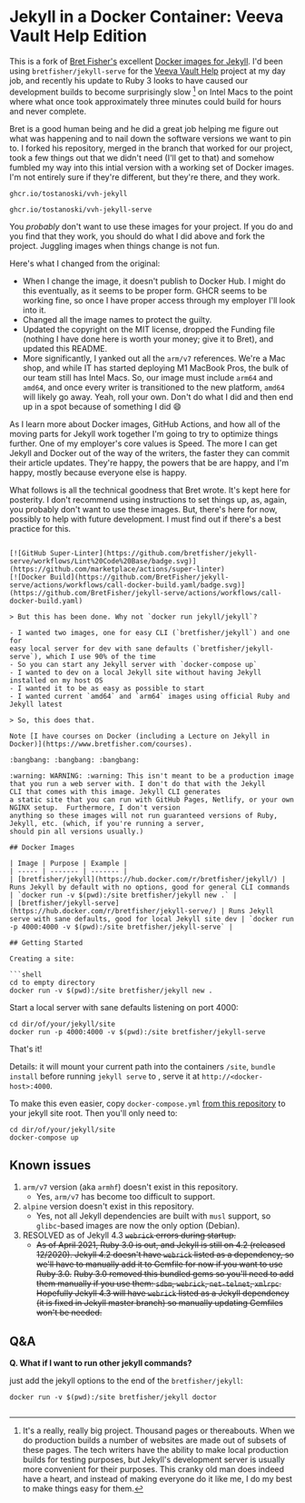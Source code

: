 # Jekyll in a Docker Container: Veeva Vault Help Edition

This is a fork of [Bret Fisher's](https://bretfisher.com/) excellent [Docker images for Jekyll](https://github.com/BretFisher/jekyll-serve). I'd been using `bretfisher/jekyll-serve` for the [Veeva Vault Help](https://veevavault.help/) project at my day job, and recently his update to Ruby 3 looks to have caused our development builds to become surprisingly slow [^1] on Intel Macs to the point where what once took approximately three minutes could build for hours and never complete. 

Bret is a good human being and he did a great job helping me figure out what was happening and to nail down the software versions we want to pin to. I forked his repository, merged in the branch that worked for our project, took a few things out that we didn't need (I'll get to that) and somehow fumbled my way into this intial version with a working set of Docker images. I'm not entirely sure if they're different, but they're there, and they work.

`ghcr.io/tostanoski/vvh-jekyll`

`ghcr.io/tostanoski/vvh-jekyll-serve`

You _probably_ don't want to use these images for your project. If you do and you find that they work, you should do what I did above and fork the project. Juggling images when things change is not fun.

Here's what I changed from the original:

* When I change the image, it doesn't publish to Docker Hub. I might do this eventually, as it seems to be proper form. GHCR seems to be working fine, so once I have proper access through my employer I'll look into it.
* Changed all the image names to protect the guilty.
* Updated the copyright on the MIT license, dropped the Funding file (nothing I have done here is worth your money; give it to Bret), and updated this README. 
* More significantly, I yanked out all the `arm/v7` references. We're a Mac shop, and while IT has started deploying M1 MacBook Pros, the bulk of our team still has Intel Macs. So, our image must include `arm64` and `amd64`, and once every writer is transitioned to the new platform, `amd64` will likely go away. Yeah, roll your own. Don't do what I did and then end up in a spot because of something I did :smile:

As I learn more about Docker images, GitHub Actions, and how all of the moving parts for Jekyll work together I'm going to try to optimize things further. One of my employer's core values is Speed. The more I can get Jekyll and Docker out of the way of the writers, the faster they can commit their article updates. They're happy, the powers that be are happy, and I'm happy, mostly because everyone else is happy. 

What follows is all the technical goodness that Bret wrote. It's kept here for posterity. I don't recommend using instructions to set things up, as, again, you probably don't want to use these images. But, there's here for now, possibly to help with future development. I must find out if there's a best practice for this.

[^1]: It's a really, really big project. Thousand pages or thereabouts. When we do production builds a number of websites are made out of subsets of these pages. The tech writers have the ability to make local production builds for testing purposes, but Jekyll's development server is usually more convenient for their purposes. This cranky old man does indeed have a heart, and instead of making everyone do it like me, I do my best to make things easy for them.

```

[![GitHub Super-Linter](https://github.com/bretfisher/jekyll-serve/workflows/Lint%20Code%20Base/badge.svg)](https://github.com/marketplace/actions/super-linter)
[![Docker Build](https://github.com/BretFisher/jekyll-serve/actions/workflows/call-docker-build.yaml/badge.svg)](https://github.com/BretFisher/jekyll-serve/actions/workflows/call-docker-build.yaml)

> But this has been done. Why not `docker run jekyll/jekyll`?

- I wanted two images, one for easy CLI (`bretfisher/jekyll`) and one for
easy local server for dev with sane defaults (`bretfisher/jekyll-serve`), which I use 90% of the time
- So you can start any Jekyll server with `docker-compose up`
- I wanted to dev on a local Jekyll site without having Jekyll installed on my host OS
- I wanted it to be as easy as possible to start
- I wanted current `amd64` and `arm64` images using official Ruby and Jekyll latest

> So, this does that.

Note [I have courses on Docker (including a Lecture on Jekyll in Docker)](https://www.bretfisher.com/courses).

:bangbang: :bangbang: :bangbang:

:warning: WARNING: :warning: This isn't meant to be a production image that you run a web server with. I don't do that with the Jekyll
CLI that comes with this image. Jekyll CLI generates
a static site that you can run with GitHub Pages, Netlify, or your own NGINX setup.  Furthermore, I don't version
anything so these images will not run guaranteed versions of Ruby, Jekyll, etc. (which, if you're running a server,
should pin all versions usually.)

## Docker Images

| Image | Purpose | Example |
| ----- | ------- | ------- |
| [bretfisher/jekyll](https://hub.docker.com/r/bretfisher/jekyll/) | Runs Jekyll by default with no options, good for general CLI commands | `docker run -v $(pwd):/site bretfisher/jekyll new .` |
| [bretfisher/jekyll-serve](https://hub.docker.com/r/bretfisher/jekyll-serve/) | Runs Jekyll serve with sane defaults, good for local Jekyll site dev | `docker run -p 4000:4000 -v $(pwd):/site bretfisher/jekyll-serve` |

## Getting Started

Creating a site:

```shell
cd to empty directory
docker run -v $(pwd):/site bretfisher/jekyll new .
```

Start a local server with sane defaults listening on port 4000:

```shell
cd dir/of/your/jekyll/site
docker run -p 4000:4000 -v $(pwd):/site bretfisher/jekyll-serve
```

That's it!

Details: it will mount your current path into the containers `/site`, `bundle install` before running
`jekyll serve` to , serve it at `http://<docker-host>:4000`.

To make this even easier, copy `docker-compose.yml`
[from this repository](https://github.com/BretFisher/jekyll-serve/blob/master/docker-compose.yml)
to your jekyll site root. Then you'll only need to:

```shell
cd dir/of/your/jekyll/site
docker-compose up
```

## Known issues

1. `arm/v7` version (aka `armhf`) doesn't exist in this repository.
    - Yes, `arm/v7` has become too difficult to support.
2. `alpine` version doesn't exist in this repository.
    - Yes, not all Jekyll dependencies are built with `musl` support, so `glibc`-based images are now the only option (Debian).
3. RESOLVED as of Jekyll 4.3
    ~~`webrick` errors during startup.~~
    - ~~As of April 2021, Ruby 3.0 is out, and Jekyll is still on 4.2 (released 12/2020). Jekyll 4.2 doesn't have `webrick` listed as a dependency, so we'll have to manually add it to Gemfile for now if you want to use Ruby 3.0.~~
    ~~Ruby 3.0 removed this bundled gems so you'll need to add them manually if you use them: `sdbm`, `webrick`, `net-telnet`, `xmlrpc`. Hopefully Jekyll 4.3 will have `webrick` listed as a Jekyll dependency (it is fixed in Jekyll master branch) so manually updating Gemfiles won't be needed.~~

## Q&A

**Q. What if I want to run other jekyll commands?**

just add the jekyll options to the end of the `bretfisher/jekyll`:

```shell
docker run -v $(pwd):/site bretfisher/jekyll doctor
```
```

